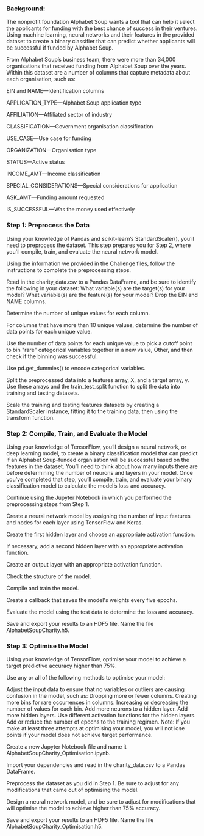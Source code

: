 ### Background:
The nonprofit foundation Alphabet Soup wants a tool that can help it select the applicants for funding with the best chance of success in their ventures. Using machine learning, neural networks and their features in the provided dataset to create a binary classifier that can predict whether applicants will be successful if funded by Alphabet Soup.

From Alphabet Soup’s business team, there were more than 34,000 organisations that received funding from Alphabet Soup over the years. Within this dataset are a number of columns that capture metadata about each organisation, such as:

EIN and NAME—Identification columns

APPLICATION_TYPE—Alphabet Soup application type

AFFILIATION—Affiliated sector of industry

CLASSIFICATION—Government organisation classification

USE_CASE—Use case for funding

ORGANIZATION—Organisation type

STATUS—Active status

INCOME_AMT—Income classification

SPECIAL_CONSIDERATIONS—Special considerations for application

ASK_AMT—Funding amount requested

IS_SUCCESSFUL—Was the money used effectively


### Step 1: Preprocess the Data
Using your knowledge of Pandas and scikit-learn’s StandardScaler(), you’ll need to preprocess the dataset. This step prepares you for Step 2, where you'll compile, train, and evaluate the neural network model.

Using the information we provided in the Challenge files, follow the instructions to complete the preprocessing steps.

Read in the charity_data.csv to a Pandas DataFrame, and be sure to identify the following in your dataset:
What variable(s) are the target(s) for your model?
What variable(s) are the feature(s) for your model?
Drop the EIN and NAME columns.

Determine the number of unique values for each column.

For columns that have more than 10 unique values, determine the number of data points for each unique value.

Use the number of data points for each unique value to pick a cutoff point to bin "rare" categorical variables together in a new value, Other, and then check if the binning was successful.

Use pd.get_dummies() to encode categorical variables.

Split the preprocessed data into a features array, X, and a target array, y. Use these arrays and the train_test_split function to split the data into training and testing datasets.

Scale the training and testing features datasets by creating a StandardScaler instance, fitting it to the training data, then using the transform function.

### Step 2: Compile, Train, and Evaluate the Model
Using your knowledge of TensorFlow, you’ll design a neural network, or deep learning model, to create a binary classification model that can predict if an Alphabet Soup-funded organisation will be successful based on the features in the dataset. You’ll need to think about how many inputs there are before determining the number of neurons and layers in your model. Once you’ve completed that step, you’ll compile, train, and evaluate your binary classification model to calculate the model’s loss and accuracy.

Continue using the Jupyter Notebook in which you performed the preprocessing steps from Step 1.

Create a neural network model by assigning the number of input features and nodes for each layer using TensorFlow and Keras.

Create the first hidden layer and choose an appropriate activation function.

If necessary, add a second hidden layer with an appropriate activation function.

Create an output layer with an appropriate activation function.

Check the structure of the model.

Compile and train the model.

Create a callback that saves the model's weights every five epochs.

Evaluate the model using the test data to determine the loss and accuracy.

Save and export your results to an HDF5 file. Name the file AlphabetSoupCharity.h5.

### Step 3: Optimise the Model
Using your knowledge of TensorFlow, optimise your model to achieve a target predictive accuracy higher than 75%.

Use any or all of the following methods to optimise your model:

Adjust the input data to ensure that no variables or outliers are causing confusion in the model, such as:
Dropping more or fewer columns.
Creating more bins for rare occurrences in columns.
Increasing or decreasing the number of values for each bin.
Add more neurons to a hidden layer.
Add more hidden layers.
Use different activation functions for the hidden layers.
Add or reduce the number of epochs to the training regimen.
Note: If you make at least three attempts at optimising your model, you will not lose points if your model does not achieve target performance.

Create a new Jupyter Notebook file and name it AlphabetSoupCharity_Optimisation.ipynb.

Import your dependencies and read in the charity_data.csv to a Pandas DataFrame.

Preprocess the dataset as you did in Step 1. Be sure to adjust for any modifications that came out of optimising the model.

Design a neural network model, and be sure to adjust for modifications that will optimise the model to achieve higher than 75% accuracy.

Save and export your results to an HDF5 file. Name the file AlphabetSoupCharity_Optimisation.h5.
